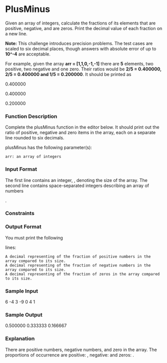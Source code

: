 # PlusMinus

Given an array of integers, calculate the fractions of its elements that are positive, negative, and are zeros. Print the decimal value of each fraction on a new line.

**Note:** This challenge introduces precision problems. The test cases are scaled to six decimal places, though answers with absolute error of up to **10^-4** are acceptable.

For example, given the array **arr = [1,1,0,-1,-1]** there are **5** elements, two positive, two negative and one zero. Their ratios would be **2/5 = 0.400000, 2/5 = 0.400000 and 1/5 = 0.200000**. It should be printed as

0.400000

0.400000

0.200000

### Function Description

Complete the plusMinus function in the editor below. It should print out the ratio of positive, negative and zero items in the array, each on a separate line rounded to six decimals.

plusMinus has the following parameter(s):

    arr: an array of integers

### Input Format

The first line contains an integer,
, denoting the size of the array.
The second line contains space-separated integers describing an array of numbers

.

### Constraints


### Output Format

You must print the following

lines:

    A decimal representing of the fraction of positive numbers in the array compared to its size.
    A decimal representing of the fraction of negative numbers in the array compared to its size.
    A decimal representing of the fraction of zeros in the array compared to its size.

### Sample Input

6
-4 3 -9 0 4 1         

### Sample Output

0.500000
0.333333
0.166667

### Explanation

There are
positive numbers, negative numbers, and zero in the array.
The proportions of occurrence are positive: , negative: and zeros: . 
